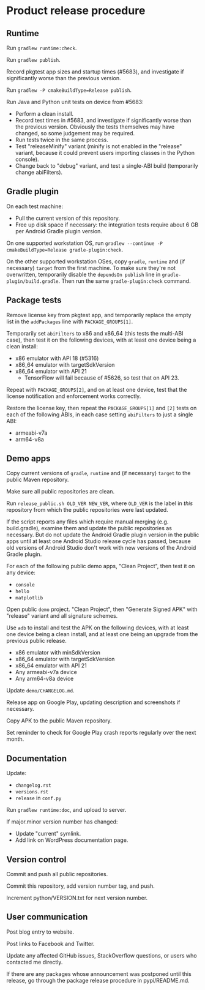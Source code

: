 # Product release procedure

## Runtime

Run `gradlew runtime:check`.

Run `gradlew publish`.

Record pkgtest app sizes and startup times (#5683), and investigate if significantly worse than
the previous version.

Run `gradlew -P cmakeBuildType=Release publish`.

Run Java and Python unit tests on device from #5683:

* Perform a clean install.
* Record test times in #5683, and investigate if significantly worse than the previous version.
  Obviously the tests themselves may have changed, so some judgement may be required.
* Run tests twice in the same process.
* Test "releaseMinify" variant (minify is not enabled in the "release" variant, because it
  could prevent users importing classes in the Python console).
* Change back to "debug" variant, and test a single-ABI build (temporarily change abiFilters).


## Gradle plugin

On each test machine:

* Pull the current version of this repository.
* Free up disk space if necessary: the integration tests require about 6 GB per Android Gradle
  plugin version.

On one supported workstation OS, run `gradlew --continue -P cmakeBuildType=Release
gradle-plugin:check`.

On the other supported workstation OSes, copy `gradle`, `runtime` and (if necessary) `target`
from the first machine. To make sure they're not overwritten, temporarily disable the `dependsOn
publish` line in `gradle-plugin/build.gradle`. Then run the same `gradle-plugin:check` command.


## Package tests

Remove license key from pkgtest app, and temporarily replace the empty list in the
`addPackages` line with `PACKAGE_GROUPS[1]`.

Temporarily set `abiFilters` to x86 and x86_64 (this tests the multi-ABI case), then test it on
the following devices, with at least one device being a clean install:

* x86 emulator with API 18 (#5316)
* x86\_64 emulator with targetSdkVersion
* x86\_64 emulator with API 21
  * TensorFlow will fail because of #5626, so test that on API 23.

Repeat with `PACKAGE_GROUPS[2]`, and on at least one device, test that the license notification
and enforcement works correctly.

Restore the license key, then repeat the `PACKAGE_GROUPS[1]` and `[2]` tests on each of the
following ABIs, in each case setting `abiFilters` to just a single ABI:

* armeabi-v7a
* arm64-v8a


## Demo apps

Copy current versions of `gradle`, `runtime` and (if necessary) `target` to the public Maven
repository.

Make sure all public repositories are clean.

Run `release_public.sh OLD_VER NEW_VER`, where `OLD_VER` is the label in *this* repository from
which the public repositories were last updated.

If the script reports any files which require manual merging (e.g. build.gradle), examine them
and update the public repositories as necessary. But do not update the Android Gradle plugin
version in the public apps until at least one Android Studio release cycle has passed, because
old versions of Android Studio don't work with new versions of the Android Gradle plugin.

For each of the following public demo apps, "Clean Project", then test it on any device:

* `console`
* `hello`
* `matplotlib`

Open public `demo` project. "Clean Project", then "Generate Signed APK" with "release" variant
and all signature schemes.

Use `adb` to install and test the APK on the following devices, with at least one device being
a clean install, and at least one being an upgrade from the previous public release.

* x86 emulator with minSdkVersion
* x86\_64 emulator with targetSdkVersion
* x86\_64 emulator with API 21
* Any armeabi-v7a device
* Any arm64-v8a device

Update `demo/CHANGELOG.md`.

Release app on Google Play, updating description and screenshots if necessary.

Copy APK to the public Maven repository.

Set reminder to check for Google Play crash reports regularly over the next month.


## Documentation

Update:
* `changelog.rst`
* `versions.rst`
* `release` in `conf.py`

Run `gradlew runtime:doc`, and upload to server.

If major.minor version number has changed:
* Update "current" symlink.
* Add link on WordPress documentation page.


## Version control

Commit and push all public repositories.

Commit this repository, add version number tag, and push.

Increment python/VERSION.txt for next version number.


## User communication

Post blog entry to website.

Post links to Facebook and Twitter.

Update any affected GitHub issues, StackOverflow questions, or users who contacted me directly.

If there are any packages whose announcement was postponed until this release, go through the
package release procedure in pypi/README.md.
